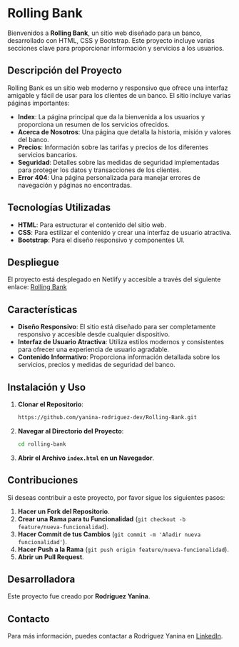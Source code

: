 # Rolling Bank

Bienvenidos a **Rolling Bank**, un sitio web diseñado para un banco, desarrollado con HTML, CSS y Bootstrap. Este proyecto incluye varias secciones clave para proporcionar información y servicios a los usuarios.

## Descripción del Proyecto

Rolling Bank es un sitio web moderno y responsivo que ofrece una interfaz amigable y fácil de usar para los clientes de un banco. El sitio incluye varias páginas importantes:

- **Index**: La página principal que da la bienvenida a los usuarios y proporciona un resumen de los servicios ofrecidos.
- **Acerca de Nosotros**: Una página que detalla la historia, misión y valores del banco.
- **Precios**: Información sobre las tarifas y precios de los diferentes servicios bancarios.
- **Seguridad**: Detalles sobre las medidas de seguridad implementadas para proteger los datos y transacciones de los clientes.
- **Error 404**: Una página personalizada para manejar errores de navegación y páginas no encontradas.


## Tecnologías Utilizadas

- **HTML**: Para estructurar el contenido del sitio web.
- **CSS**: Para estilizar el contenido y crear una interfaz de usuario atractiva.
- **Bootstrap**: Para el diseño responsivo y componentes UI.

## Despliegue

El proyecto está desplegado en Netlify y accesible a través del siguiente enlace: [Rolling Bank](https://rollingbankvirtual.netlify.app/)

## Características

- **Diseño Responsivo**: El sitio está diseñado para ser completamente responsivo y accesible desde cualquier dispositivo.
- **Interfaz de Usuario Atractiva**: Utiliza estilos modernos y consistentes para ofrecer una experiencia de usuario agradable.
- **Contenido Informativo**: Proporciona información detallada sobre los servicios, precios y medidas de seguridad del banco.

## Instalación y Uso

1. **Clonar el Repositorio**:
    ```bash
   https://github.com/yanina-rodriguez-dev/Rolling-Bank.git
    ```
2. **Navegar al Directorio del Proyecto**:
    ```bash
    cd rolling-bank
    ```
3. **Abrir el Archivo `index.html` en un Navegador**.

## Contribuciones

Si deseas contribuir a este proyecto, por favor sigue los siguientes pasos:

1. **Hacer un Fork del Repositorio**.
2. **Crear una Rama para tu Funcionalidad** (`git checkout -b feature/nueva-funcionalidad`).
3. **Hacer Commit de tus Cambios** (`git commit -m 'Añadir nueva funcionalidad'`).
4. **Hacer Push a la Rama** (`git push origin feature/nueva-funcionalidad`).
5. **Abrir un Pull Request**.

## Desarrolladora

Este proyecto fue creado por **Rodriguez Yanina**.

## Contacto

Para más información, puedes contactar a Rodriguez Yanina en [LinkedIn](https://www.linkedin.com/in/yanina-rodr%C3%ADguez-full-stack-developer-0302241aa/).


